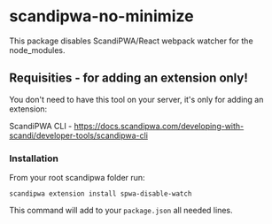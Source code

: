 # scandipwa-no-minimize
This package disables ScandiPWA/React webpack watcher for the node_modules.

## Requisities - for adding an extension only!
You don't need to have this tool on your server, it's only for adding an extension:
 
ScandiPWA CLI - https://docs.scandipwa.com/developing-with-scandi/developer-tools/scandipwa-cli

### Installation
From your root scandipwa folder run:

`scandipwa extension install spwa-disable-watch`

This command will add to your `package.json` all needed lines. 
